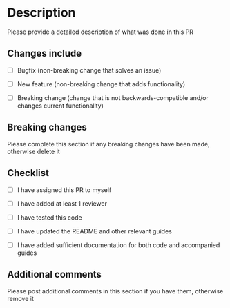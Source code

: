 # Description

Please provide a detailed description of what was done in this PR


## Changes include

- [ ] Bugfix (non-breaking change that solves an issue)
- [ ] New feature (non-breaking change that adds functionality)
- [ ] Breaking change (change that is not backwards-compatible and/or changes current functionality)


## Breaking changes

Please complete this section if any breaking changes have been made, otherwise delete it


## Checklist

- [ ] I have assigned this PR to myself
- [ ] I have added at least 1 reviewer
- [ ] I have tested this code
- [ ] I have updated the README and other relevant guides
- [ ] I have added sufficient documentation for both code and accompanied guides


## Additional comments

Please post additional comments in this section if you have them, otherwise remove it
